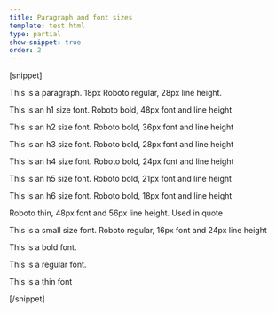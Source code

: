 ```yaml
---
title: Paragraph and font sizes
template: test.html
type: partial
show-snippet: true
order: 2
---
```

[snippet]
<p>
    This is a paragraph. 18px Roboto regular, 28px line height.
</p>
<p class="font-size--h1">
    This is an h1 size font. Roboto bold, 48px font and line height
</p>
<p class="font-size--h2">
    This is an h2 size font. Roboto bold, 36px font and line height
</p>
<p class="font-size--h3">
    This is an h3 size font. Roboto bold, 28px font and line height
</p>
<p class="font-size--h4">
    This is an h4 size font. Roboto bold, 24px font and line height
</p>
<p class="font-size--h5">
    This is an h5 size font. Roboto bold, 21px font and line height
</p>
<p class="font-size--h6">
    This is an h6 size font. Roboto bold, 18px font and line height
</p>
<p class="font-size--quote">
    Roboto thin, 48px font and 56px line height. Used in quote
</p>
<p class="font-size--small">
    This is a small size font. Roboto regular, 16px font and 24px line height
</p>
<p class="font-size--bold">
    This is a bold font.
</p>
<p class="font-size--regular">
    This is a regular font.
</p>
<p class="font-size--thin">
    This is a thin font
</p>
[/snippet]